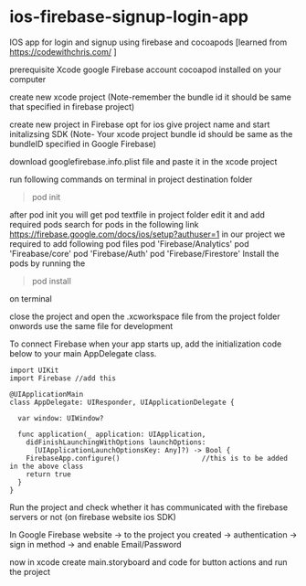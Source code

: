 # ios-firebase-signup-login-app
IOS app for login and signup using firebase and cocoapods [learned from https://codewithchris.com/ ]


prerequisite
Xcode
google Firebase account
cocoapod installed on your computer


create new xcode project
(Note-remember the bundle id it should be same that specified in firebase project)
 
create new project in Firebase
opt for ios 
give project name 
and start initalizsing SDK
(Note- Your xcode project bundle id should be same as the bundleID specified in Google Firebase)

download googlefirebase.info.plist file and paste it in the xcode project

run following commands on terminal in project destination folder 
>pod init 

after pod init you will get pod textfile in project folder
edit it and add required pods search for pods in the following link https://firebase.google.com/docs/ios/setup?authuser=1
in our project we required to add following pod files
pod 'Firebase/Analytics'
pod 'Fireabase/core'
pod 'Firebase/Auth'
pod 'Firebase/Firestore'
Install the pods by running the 

>pod install 

on terminal 

close the project and open the .xcworkspace file from the project folder onwords use the same file for development

To connect Firebase when your app starts up, add the initialization code below to your main AppDelegate class.

~~~
import UIKit
import Firebase //add this 

@UIApplicationMain
class AppDelegate: UIResponder, UIApplicationDelegate {

  var window: UIWindow?

  func application(_ application: UIApplication,
    didFinishLaunchingWithOptions launchOptions:
      [UIApplicationLaunchOptionsKey: Any]?) -> Bool {
    FirebaseApp.configure()                    //this is to be added in the above class
    return true
  }
}
~~~

Run the project and check whether it has communicated with the firebase servers or not (on firebase website ios SDK)


In Google Firebase website -> to the project you created -> authentication -> sign in method -> and enable Email/Password

now in xcode create main.storyboard and code for button actions and run the project



